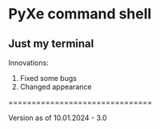 # PyXe command shell

## Just my terminal

Innovations:

1. Fixed some bugs
2. Changed appearance

===============================

Version as of 10.01.2024 - 3.0

